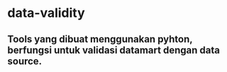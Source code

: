 # data-validity

## Tools yang dibuat menggunakan pyhton, berfungsi untuk validasi datamart dengan data source.
